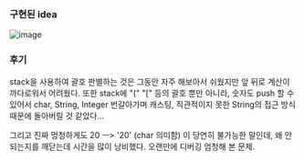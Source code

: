 ### 구현된 idea

![image](https://user-images.githubusercontent.com/68107000/106383008-86dace00-6406-11eb-9b88-2baa00607049.png)

### 후기

stack을 사용하여 괄호 판별하는 것은 그동안 자주 해보아서 쉬웠지만 앞 뒤로 계산이 까다로워서 어려웠다. 또한 stack에 "(" "[" 등의 괄호 뿐만 아니라, 숫자도 push 할 수 있어서 char, String, Integer 번갈아가며 캐스팅, 직관적이지 못한 String의 접근 방식 때문에 돌아버릴 것 같았다...  

그리고 진짜 멍청하게도 20 ㅡ> '20' (char 의미함) 이 당연히 불가능한 말인데, 왜 안되는지를 깨닫는데 시간을 많이 낭비했다. 오랜만에 디버깅 엄청해 본 문제.